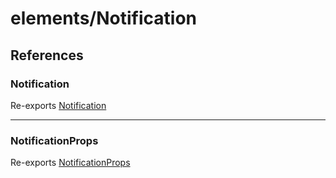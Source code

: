 # elements/Notification

## References

### Notification

Re-exports [Notification](functions/Notification.md)

***

### NotificationProps

Re-exports [NotificationProps](interfaces/NotificationProps.md)
